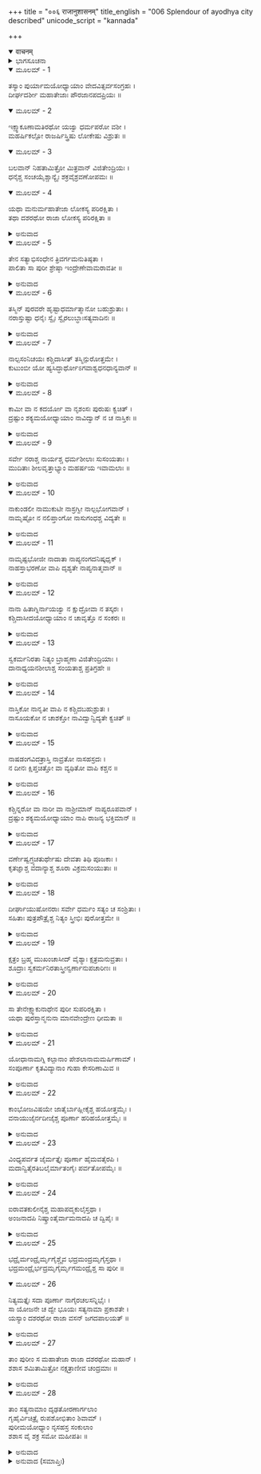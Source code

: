+++
title = "००६ राजानुशासनम्"
title_english = "006 Splendour of ayodhya city described"
unicode_script = "kannada"

+++
<details open><summary>वाचनम्</summary>

<div class="audioEmbed"  caption="श्रीराम-हरिसीताराममूर्ति-घनपाठिभ्यां वचनम्" src="https://archive.org/download/Ramayana-recitation-Sriram-harisItArAmamUrti-Ghanapaati-v2/Kanda_1/Kanda_1_BK-006-Raajaanu_Shaasavam.mp3"></div>
</details>



<details><summary>ಭಾಗಸೂಚನಾ</summary>

ದಶರಥ ರಾಜನ ರಾಜ್ಯಭಾರ ಹಾಗೂ ಅಲ್ಲಿನ ಜನಜೀವನ
</details>

<details open><summary>ಮೂಲಮ್ - 1</summary>

ತಸ್ಯಾಂ ಪುರ್ಯಾಮಯೋಧ್ಯಾಯಾಂ ವೇದವಿತ್ಸರ್ವಸಂಗ್ರಹಃ ।  
ದೀರ್ಘದರ್ಶೀ ಮಹಾತೇಜಾಃ ಪೌರಜಾನಪದಪ್ರಿಯಃ ॥
</details>

<details open><summary>ಮೂಲಮ್ - 2</summary>

ಇಕ್ಷ್ವಾಕೂಣಾಮತಿರಥೋ ಯಜ್ವಾ ಧರ್ಮಪರೋ ವಶೀ ।  
ಮಹರ್ಷಿಕಲ್ಪೋ ರಾಜರ್ಷಿಸ್ತ್ರಿಷು ಲೋಕೇಷು ವಿಶ್ರುತಃ ॥
</details>

<details open><summary>ಮೂಲಮ್ - 3</summary>

ಬಲವಾನ್ ನಿಹತಾಮಿತ್ರೋ ಮಿತ್ರವಾನ್ ವಿಜಿತೇಂದ್ರಿಯಃ ।  
ಧನೈಶ್ಚ ಸಂಚಯೈಶ್ಚಾನ್ಯೈಃ ಶಕ್ರವೈಶ್ರವಣೋಪಮಃ ॥
</details>

<details open><summary>ಮೂಲಮ್ - 4</summary>

ಯಥಾ ಮನುರ್ಮಹಾತೇಜಾ ಲೋಕಸ್ಯ ಪರಿರಕ್ಷಿತಾ ।  
ತಥಾ ದಶರಥೋ ರಾಜಾ ಲೋಕಸ್ಯ ಪರಿರಕ್ಷಿತಾ ॥
</details>

<details><summary>ಅನುವಾದ</summary>

ಆ ಅಯೋಧ್ಯೆಯನ್ನು ಆಳುತ್ತಿದ್ದ ದಶರಥ ಮಹಾರಾಜನು ವೇದಗಳನ್ನು ಸಾಂಗವಾಗಿ ತಿಳಿದಿದ್ದನು. ಶೂರರನ್ನು, ವಿದ್ವಾಂಸರನ್ನೂ, ಧನ-ಮಾನಾದಿಗಳನ್ನು ಸಂಗ್ರಹಿಸುತ್ತಿದ್ದನು. ದೀರ್ಘದರ್ಶಿಯಾಗಿದ್ದು, ಮಹಾತೇಜಸ್ವಿಯೂ ಆಗಿದ್ದನು. ಪ್ರಜೆಗಳಿಗೆ ಅತಿಪ್ರಿಯನಾಗಿದ್ದನು. ಇಕ್ವಾಕು ವಂಶೋತ್ಪನ್ನನಾದ ಅವನು ಅತಿರಥ ವೀರನಾಗಿದ್ದನು. ಅನೇಕ ಯಜ್ಞಗಳನ್ನೂ ಮಾಡಿದ್ದನು. ಧರ್ಮಪರಾಯಣನೂ, ಮಹರ್ಷಿಗಳಂತೆ ದಿವ್ಯಗುಣಸಂಪನ್ನನೂ ಆದ ರಾಜರ್ಷಿಯಾಗಿದ್ದನು. ಮೂರು ಲೋಕಗಳಲ್ಲಿಯೂ ದಶರಥನು ಖ್ಯಾತನಾಗಿದ್ದನು. ಮಹಾಬಲಶಾಲಿಯೂ, ಶತ್ರುರಹಿತನೂ, ಮಿತ್ರರಿಂದ ಕೂಡಿದವನೂ, ಇಂದ್ರಿಯ ವಿಜಯಿಯೂ ಆಗಿದ್ದನು. ಧನ ಹಾಗೂ ಇತರ ವಸ್ತುಗಳ ಸಂಗ್ರಹದಲ್ಲಿ ದೇವೇಂದ್ರ, ಕುಬೇರರಂತೆ ಕಂಡುಬರುತ್ತಿದ್ದನು. ಮಹಾತೇಜಸ್ವಿ ಪ್ರಜಾಪತಿ ಮನು ಸಮಸ್ತ ಜಗತ್ತನ್ನು ರಕ್ಷಿಸುತ್ತಿದ್ದಂತೆ ಮಹಾರಾಜ ದಶರಥನೂ ರಾಜ್ಯವಾಳುತ್ತಿದ್ದನು.॥1-4॥
</details>

<details open><summary>ಮೂಲಮ್ - 5</summary>

ತೇನ ಸತ್ಯಾಭಿಸಂಧೇನ ತ್ರಿವರ್ಗಮನುತಿಷ್ಠತಾ ।  
ಪಾಲಿತಾ ಸಾ ಪುರೀ ಶ್ರೇಷ್ಠಾ ಇಂದ್ರೇಣೇವಾಮರಾವತೀ ॥
</details>

<details><summary>ಅನುವಾದ</summary>

ಧರ್ಮ, ಅರ್ಥ, ಕಾಮವನ್ನು ಸಂಪಾದಿಸುವ ಕರ್ಮಗಳನ್ನು ಅನುಷ್ಠಾನ ಮಾಡುತ್ತಾ ಆ ಸತ್ಯಪ್ರತಿಜ್ಞನಾದ ದಶರಥ ರಾಜನು ದೇವೇಂದ್ರನು ಅಮರಾವತಿಯನ್ನು ಪಾಲಿಸಿದಂತೆ ಶ್ರೇಷ್ಠ ಅಯೋಧ್ಯೆಯನ್ನು ಪರಿಪಾಲಿಸುತ್ತಿದ್ದನು.॥5॥
</details>

<details open><summary>ಮೂಲಮ್ - 6</summary>

ತಸ್ಮಿನ್ ಪುರವರೇ ಹೃಷ್ಟಾಧರ್ಮಾತ್ಮಾನೋ ಬಹುಶ್ರುತಾಃ ।  
ನರಾಸ್ತುಷ್ಟಾ ಧನೈಃ ಸ್ವೈಃ ಸ್ವೈರಲುಬ್ಧಾಃಸತ್ಯವಾದಿನಃ ॥
</details>

<details><summary>ಅನುವಾದ</summary>

ಆ ಉತ್ತಮ ನಗರದಲ್ಲಿ ವಾಸಿಸುವ ಪ್ರಜೆಗಳೆಲ್ಲರೂ ಸಂತೋಷವಾಗಿದ್ದು, ಧರ್ಮಾತ್ಮರೂ, ನಿರ್ಲೋಭಿಗಳೂ, ಸತ್ಯವಾದಿಗಳೂ, ತಮ್ಮ ಧನದಲ್ಲೇ ಸಂತುಷ್ಟರೂ ಆಗಿದ್ದರು.॥6॥
</details>

<details open><summary>ಮೂಲಮ್ - 7</summary>

ನಾಲ್ಪಸಂನಿಚಯಃ ಕಶ್ಚಿದಾಸೀತ್ ತಸ್ಮಿನ್ಪುರೋತ್ತಮೇ ।  
ಕುಟುಂಬೀ ಯೋ ಹ್ಯಸಿದ್ಧಾರ್ಥೋಽಗವಾಶ್ವಧನಧಾನ್ಯವಾನ್ ॥
</details>

<details><summary>ಅನುವಾದ</summary>

ಆ ಶ್ರೇಷ್ಠ ಅಯೋಧ್ಯಾಪುರಿಯಲ್ಲಿ ಇರುವ ಕುಟುಂಬಗಳ ಬಳಿಯಲ್ಲಿ ಉತ್ತಮ ವಸ್ತುಗಳ ಸಂಗ್ರಹ ಸಾಕಷ್ಟು ಇತ್ತು. ಎಲ್ಲರ ಧರ್ಮ, ಅರ್ಥ, ಕಾಮಮಯ ಪುರುಷಾರ್ಥಗಳು ಸಿದ್ಧವಾಗಿದ್ದವು. ಎಲ್ಲರ ಬಳಿ ಹಸು, ಕುದುರೆ, ಮತ್ತು ಧನ-ಧಾನ್ಯ ಹೆಚ್ಚು ಸಂಖ್ಯೆಯಲ್ಲಿ ಸಂಗ್ರಹವಾಗಿತ್ತು.॥7॥
</details>

<details open><summary>ಮೂಲಮ್ - 8</summary>

ಕಾಮೀ ವಾ ನ ಕದರ್ಯೋ ವಾ ನೃಶಂಸಃ ಪುರುಷಃ ಕ್ವಚಿತ್ ।  
ದ್ರಷ್ಟುಂ ಶಕ್ಯಮಯೋಧ್ಯಾಯಾಂ ನಾವಿದ್ವಾನ್ ನ ಚ ನಾಸ್ತಿಕಃ ॥
</details>

<details><summary>ಅನುವಾದ</summary>

ಅಯೋಧ್ಯೆಯಲ್ಲಿ ಯಾರೂ ಕಾಮುಕ, ಲೋಭಿ, ಕ್ರೂರ, ಮೂರ್ಖ, ನಾಸ್ತಿಕ ಮನುಷ್ಯರು ಎಲ್ಲಿಯೂ ನೋಡಲು ಸಿಗುತ್ತಿರಲಿಲ್ಲ.॥8॥
</details>

<details open><summary>ಮೂಲಮ್ - 9</summary>

ಸರ್ವೇ ನರಾಶ್ಚ ನಾರ್ಯಶ್ಚ ಧರ್ಮಶೀಲಾಃ ಸುಸಂಯತಾಃ ।  
ಮುದಿತಾಃ ಶೀಲವೃತ್ತಾಭ್ಯಾಂ ಮಹರ್ಷಯ ಇವಾಮಲಾಃ ॥
</details>

<details><summary>ಅನುವಾದ</summary>

ಅಲ್ಲಿಯ ಎಲ್ಲ ಸ್ತ್ರೀ ಪುರುಷರು ಧರ್ಮಶೀಲರೂ, ಸಂಯಮಿಗಳೂ, ಸದಾ ಪ್ರಸನ್ನರಾಗಿರುವವರೂ ಆಗಿದ್ದರು ಹಾಗೂ ಶೀಲ-ಸದಾಚಾರ ದೃಷ್ಟಿಯಿಂದ ಮಹರ್ಷಿಗಳಂತೆ ನಿರ್ಮಲರಾಗಿದ್ದರು.॥9॥
</details>

<details open><summary>ಮೂಲಮ್ - 10</summary>

ನಾಕುಂಡಲೀ ನಾಮುಕುಟೀ ನಾಸ್ರಗ್ವೀ ನಾಲ್ಪಭೋಗವಾನ್ ।  
ನಾಮೃಷ್ಟೋ ನ ನಲಿಪ್ತಾಂಗೋ ನಾಸುಗಂಧಶ್ಚ ವಿದ್ಯತೇ ॥
</details>

<details><summary>ಅನುವಾದ</summary>

ಅಯೋಧ್ಯೆಯಲ್ಲಿ ಎಲ್ಲರೂ ಕುಂಡಲ ಕಿರೀಟ, ಪುಷ್ಪಮಾಲೆ ಧರಿಸುತ್ತಿದ್ದರು. ಎಲ್ಲರ ಬಳಿಯಲ್ಲಿ ಭೋಗ ಸಾಮಗ್ರಿಗಳು ಹೇರಳವಾಗಿದ್ದವು. ಅಲ್ಲಿ ಚಂದನಾದಿಗಳನ್ನು ಲೇಪಿಸಿಕೊಳ್ಳದೆ, ಸುಗಂಧದಿಂದ ವಂಚಿತರಾಗಿ ಸ್ನಾನಮಾಡದೆ ಮಲಿನವಾಗಿರುವವನು ಯಾರೂ ಸಿಗುತ್ತಿರಲಿಲ್ಲ.॥10॥
</details>

<details open><summary>ಮೂಲಮ್ - 11</summary>

ನಾಮೃಷ್ಟಭೋಜೀ ನಾದಾತಾ ನಾಪ್ಯನಂಗದನಿಷ್ಕಧೃಕ್ ।  
ನಾಹಸ್ತಾಭರಣೋ ವಾಪಿ ದೃಶ್ಯತೇ ನಾಪ್ಯನಾತ್ಮವಾನ್ ॥
</details>

<details><summary>ಅನುವಾದ</summary>

ಅಲ್ಲಿ ಎಲ್ಲರೂ ಮೃಷ್ಟಾನ್ನ ಭೋಜನವನ್ನೇ ಮಾಡುತ್ತಿದ್ದರು. ಎಲ್ಲರೂ ದಾನ ಮಾಡುತ್ತಿದ್ದರು. ಅಲ್ಲಿ ಇರುವವರೆಲ್ಲರೂ ತಮ್ಮ ಮನಸ್ಸನ್ನು ಗೆದ್ದುಕೊಂಡಿದ್ದರು. ಎಲ್ಲರೂ ತೋಳ್ಬಳೆಗಳನ್ನು ಕೊರಳಲ್ಲಿ ಧರಿಸುವ ಪದಕವನ್ನು ಹಸ್ತಾಭರಣವನ್ನು ಧರಿಸುತ್ತಿದ್ದರು.॥11॥
</details>

<details open><summary>ಮೂಲಮ್ - 12</summary>

ನಾನಾ ಹಿತಾಗ್ನಿರ್ನಾಯಜ್ವಾ ನ ಕ್ಷುದ್ರೋವಾ ನ ತಸ್ಕರಃ ।  
ಕಶ್ಚಿದಾಸೀದಯೋಧ್ಯಾಯಾಂ ನ ಚಾವೃತ್ತೊ ನ ಸಂಕರಃ ॥
</details>

<details><summary>ಅನುವಾದ</summary>

ಆಹಿತಾಗ್ನಿಗಳಲ್ಲದ ಹಾಗೂ ಯಜ್ಞ ಮಾಡದ ಬ್ರಾಹ್ಮಣರು ಅಯೋಧ್ಯೆಯಲ್ಲಿ ಯಾರೂ ಇರಲಿಲ್ಲ. ಅಲ್ಪ ವಿದ್ಯೆಯುಳ್ಳವರಾಗಲೀ, ಅಲ್ಪ ಐಶ್ವರ್ಯವುಳ್ಳವರಾಗಲೀ ಇರಲಿಲ್ಲ. ಕ್ಷುದ್ರರೂ, ಕಳ್ಳರೂ ಇರಲಿಲ್ಲ. ಸದಾಚಾರ ಶೂನ್ಯರು ಅಥವಾ ವರ್ಣಸಂಕರರು ಯಾರೂ ಇರಲಿಲ್ಲ.॥12॥
</details>

<details open><summary>ಮೂಲಮ್ - 13</summary>

ಸ್ವಕರ್ಮನಿರತಾ ನಿತ್ಯಂ ಬ್ರಾಹ್ಮಣಾ ವಿಜಿತೇಂದ್ರಿಯಾಃ ।  
ದಾನಾಧ್ಯಯನಶೀಲಾಶ್ಚ ಸಂಯತಾಶ್ಚ ಪ್ರತಿಗ್ರಹೇ ॥
</details>

<details><summary>ಅನುವಾದ</summary>

ಅಲ್ಲಿ ವಾಸಿಸುವ ಬ್ರಾಹ್ಮಣರೆಲ್ಲರೂ ಸದಾ ತಮ್ಮ ಕರ್ಮಗಳಲ್ಲಿ ತೊಡಗುತ್ತಿದ್ದರು. ಇಂದ್ರಿಯಗಳನ್ನು ವಶದಲ್ಲಿರಿಸಿಕೊಂಡು, ದಾನ ಮತ್ತು ಸ್ವಾಧ್ಯಾಯ ಮಾಡುತ್ತಾ, ಪ್ರತಿಗ್ರಹದ ಕಡೆಗೆ ನೋಡುತ್ತಿರಲಿಲ್.॥13॥
</details>

<details open><summary>ಮೂಲಮ್ - 14</summary>

ನಾಸ್ತಿಕೋ ನಾನೃತೀ ವಾಪಿ ನ ಕಶ್ಚಿದಬಹುಶ್ರುತಃ ।  
ನಾಸೂಯಕೋ ನ ಚಾಶಕ್ತೋ ನಾವಿದ್ವಾನ್ವಿದ್ಯತೇ ಕ್ವಚಿತ್ ॥
</details>

<details><summary>ಅನುವಾದ</summary>

ನಾಸ್ತಿಕ, ಅಸತ್ಯವಾದಿಯಂತಹ ಬ್ರಾಹ್ಮಣರು ಯಾರೂ ಅಲ್ಲಿ ಇರಲಿಲ್ಲ. ಎಲ್ಲರೂ ಶಾಸ್ತ್ರಜ್ಞಾನ ಸಂಪನ್ನರಾಗಿದ್ದರು. ಬೇರೆಯವರ ದೋಷಗಳನ್ನು ನೋಡುವವರು, ವಿದ್ಯಾಹೀನರು, ಸಾಧನೆಯಲ್ಲಿ ಅಸಮರ್ಥರಾದವರು ಯಾರೂ ಇರಲಿಲ್ಲ.॥14॥
</details>

<details open><summary>ಮೂಲಮ್ - 15</summary>

ನಾಷಡಂಗವಿದತ್ರಾಸ್ತಿ ನಾವ್ರತೋ ನಾಸಹಸ್ರದಃ ।  
ನ ದೀನಃ ಕ್ಷಿಪ್ತಚಿತ್ತೋ ವಾ ವ್ಯಥಿತೋ ವಾಪಿ ಕಶ್ಚನ ॥
</details>

<details><summary>ಅನುವಾದ</summary>

ಆ ಪರಿಯಲ್ಲಿ ಎಲ್ಲ ಬ್ರಾಹ್ಮಣರು ಷಡಂಗಸಹಿತ ವೇದಗಳನ್ನು ಬಲ್ಲವರಾಗಿದ್ದರು. ವ್ರತನಿಷ್ಠರಾಗಿದ್ದು, ಸದಾ ಸಾವಿರಕ್ಕಿಂತ ಹೆಚ್ಚಿಗೆ ದಾನ ಮಾಡುತ್ತಿದ್ದರು. ಅಲ್ಲಿ ದೀನರು, ವಿಕ್ಷಿಪ್ತರು, ದುಃಖಿಗಳು ಯಾರೂ ಇರಲಿಲ್ಲ.॥15॥
</details>

<details open><summary>ಮೂಲಮ್ - 16</summary>

ಕಶ್ಚಿನ್ನರೋ ವಾ ನಾರೀ ವಾ ನಾಶ್ರೀಮಾನ್ ನಾಪ್ಯರೂಪವಾನ್ ।  
ದ್ರಷ್ಟುಂ ಶಕ್ಯಮಯೋಧ್ಯಾಯಾಂ ನಾಪಿ ರಾಜನ್ಯ ಭಕ್ತಿಮಾನ್ ॥
</details>

<details><summary>ಅನುವಾದ</summary>

ಅಯೋಧ್ಯೆಯಲ್ಲಿ ಶ್ರೀಹೀನರು (ಬಡವರು), ರೂಪ ರಹಿತರು (ಕುರೂಪಿಗಳು), ರಾಜನಲ್ಲಿ ಆದರ ಭಯ ಭಕ್ತಿ ಇಲ್ಲದವರು ಯಾವುದೇ ಸ್ತ್ರೀ ಪುರುಷರು ಇರಲಿಲ್ಲ.॥16॥
</details>

<details open><summary>ಮೂಲಮ್ - 17</summary>

ವರ್ಣೇಷ್ವಗ್ರ್ಯಚತುರ್ಥೇಷು ದೇವತಾ ತಿಥಿ ಪೂಜಕಾಃ ।  
ಕೃತಜ್ಞಾಶ್ಚ ವದಾನ್ಯಾಶ್ಚ ಶೂರಾ ವಿಕ್ರಮಸಂಯುತಾಃ ॥
</details>

<details><summary>ಅನುವಾದ</summary>

ಬ್ರಾಹ್ಮಣರೇ, ಆದಿ, ನಾಲ್ಕು ವರ್ಣದವರೂ ದೇವತೆಗಳ ಮತ್ತು ಅತಿಥಿಗಳ ಪೂಜಕರೂ, ಕೃತಜ್ಞರೂ, ಉದಾರರೂ, ಶೂರವೀರ ಮತ್ತು ಪರಾಕ್ರಮಿಯಾಗಿದ್ದರು.॥17॥
</details>

<details open><summary>ಮೂಲಮ್ - 18</summary>

ದೀರ್ಘಾಯುಷೋನರಾಃ ಸರ್ವೇ ಧರ್ಮಂ ಸತ್ಯಂ ಚ ಸಂಶ್ರಿತಾಃ ।  
ಸಹಿತಾಃ ಪುತ್ರಪೌತ್ರೈಶ್ಚ ನಿತ್ಯಂ ಸ್ತ್ರೀಭಿಃ ಪುರೋತ್ತಮೇ ॥
</details>

<details><summary>ಅನುವಾದ</summary>

ಶ್ರೇಷ್ಠ ನಗರದಲ್ಲಿ ವಾಸಿಸುವರೆಲ್ಲ ಮನುಷ್ಯರು, ದೀರ್ಘಾಯುಸ್ಸು ಉಳ್ಳವರೂ, ಧರ್ಮ ಮತ್ತು ಸತ್ಯವನ್ನು ಆಶ್ರಯಿಸಿದವರು ಆಗಿದ್ದರು. ಅವರು ಸದಾಕಾಲ ಪತ್ನೀ-ಪುತ್ರ, ಪೌತ್ರರೇ ಪರಿವಾರದೊಂದಿಗೆ ಸುಖವಾಗಿದ್ದರು.॥18॥
</details>

<details open><summary>ಮೂಲಮ್ - 19</summary>

ಕ್ಷತ್ರಂ ಬ್ರಹ್ಮ ಮುಖಂಚಾಸೀದ್ ವೈಶ್ಯಾಃ ಕ್ಷತ್ರಮನುವ್ರತಾಃ ।  
ಶೂದ್ರಾಃ ಸ್ವಕರ್ಮನಿರತಾಸ್ತ್ರೀನ್ವರ್ಣಾನುಪಚಾರಿಣಃ ॥
</details>

<details><summary>ಅನುವಾದ</summary>

ಕ್ಷತ್ರಿಯರು ಬ್ರಾಹ್ಮಣರ ಆಜ್ಞಾನುವರ್ತಿಗಳಾಗಿದ್ದರು. ವೈಶ್ಯರು ಕ್ಷತ್ರಿಯರ ಆಜ್ಞೆಯನ್ನು ಪಾಲಿಸುತ್ತಿದ್ದರು. ಶೂದ್ರರು ತಮ್ಮ ಕರ್ತವ್ಯವನ್ನು ಪಾಲಿಸುತ್ತಾ ಮೂರೂ ವರ್ಣದವರ ಸೇವೆಯಲ್ಲಿ ನಿರತರಾಗಿದ್ದರು.॥19॥
</details>

<details open><summary>ಮೂಲಮ್ - 20</summary>

ಸಾ ತೇನೇಕ್ಷ್ವಾಕುನಾಥೇನ ಪುರೀ ಸುಪರಿರಕ್ಷಿತಾ ।  
ಯಥಾ ಪುರಸ್ತಾನ್ಮನುನಾ ಮಾನವೇಂದ್ರೇಣ ಧೀಮತಾ ॥
</details>

<details><summary>ಅನುವಾದ</summary>

ಬುದ್ಧಿವಂತರಾದ ಮಹಾರಾಜ ಮನುವು ಹಿಂದೆ ಭೂಮಿಯನ್ನು ಪಾಲಿಸುವಂತೆ, ಇಕ್ಷ್ವಾಕು ಕುಲೋತ್ಪನ್ನ ದಶರಥರಾಜನು ಅಯೋಧ್ಯೆಯನ್ನು ಪರಿಪಾಲಿಸುತ್ತಿದ್ದನು.॥20॥
</details>

<details open><summary>ಮೂಲಮ್ - 21</summary>

ಯೋಧಾನಾಮಗ್ನಿ ಕಲ್ಪಾನಾಂ ಪೇಶಲಾನಾಮಮರ್ಷಿಣಾಮ್ ।  
ಸಂಪೂರ್ಣಾ ಕೃತವಿದ್ಯಾನಾಂ ಗುಹಾ ಕೇಸರಿಣಾಮಿವ ॥
</details>

<details><summary>ಅನುವಾದ</summary>

ಅಗ್ನಿಯಂತೆ ಪ್ರತಾಪ ಅತಿಶಯದಿಂದ ಪ್ರಜ್ವಲಿಸುತ್ತಿದ್ದು ಕಪಟವಿಲ್ಲದ, ನಿಷ್ಟಾವಂತ ಯೋಧರಿಂದ ಅಯೋಧ್ಯೆಯು ಸಿಂಹಗಳು ವಾಸಿಸುತ್ತಿದ್ದ ಗುಹೆಗಳಂತೆ ಸುರಕ್ಷಿತವಾಗಿತ್ತು.॥21॥
</details>

<details open><summary>ಮೂಲಮ್ - 22</summary>

ಕಾಂಭೋಜವಿಷಯೇ ಜಾತೈರ್ಬಾಹ್ಲೀಕೈಶ್ಚ ಹಯೋತ್ತಮೈಃ ।  
ವನಾಯುಜೈರ್ನದೀಜೈಶ್ಚ ಪೂರ್ಣಾ ಹರಿಹಯೋತ್ತಮೈಃ ॥
</details>

<details><summary>ಅನುವಾದ</summary>

ದಶರಥನ ಅಪರೂಪವಾದ ಅಶ್ವಸೇನೆಯಲ್ಲಿ ಕಾಂಬೋಜ ಮತ್ತು ಬಾಹ್ಲೀಕ ದೇಶದ, ವನಾಯು ಮತ್ತು ಸಿಂಧು ದೇಶದಲ್ಲಿ ಹುಟ್ಟಿದವುಗಳಾಗಿದ್ದವು. ಇಂದ್ರನ ಕುದುರೆ ಉಚ್ಚೈಶ್ರವಗಳಂತಹ ಉತ್ತಮ ಲಕ್ಷಣಗಳಿಂದ ಕೂಡಿದ ಕುದುರೆಗಳಿದ್ದವು.॥22॥
</details>

<details open><summary>ಮೂಲಮ್ - 23</summary>

ವಿಂಧ್ಯಪರ್ವತ ಜೈರ್ಮತ್ತೈಃ ಪೂರ್ಣಾ ಹೈಮವತೈರಪಿ ।  
ಮದಾನ್ವಿತೈರತಿಬಲೈರ್ಮಾತಂಗೈಃ ಪರ್ವತೋಪಮೈಃ ॥
</details>

<details><summary>ಅನುವಾದ</summary>

ವಿಂಧ್ಯ ಹಾಗೂ ಹಿಮಾಲಯ ಪರ್ವತಗಳಲ್ಲಿ ಉತ್ಪನ್ನವಾದ ಅತ್ಯಂತ ಬಲಶಾಲಿಗಳೂ ಬೆಟ್ಟದಂತೆ ಇರುವ ಮತ್ತ ಗಜಗಳಿಂದ ಆ ನಗರಿಯು ತುಂಬಿಹೋಗಿತ್ತು.॥23॥
</details>

<details open><summary>ಮೂಲಮ್ - 24</summary>

ಐರಾವತಕುಲೀನೈಶ್ಚ ಮಹಾಪದ್ಮಕುಲೈಸ್ತಥಾ ।  
ಅಂಜನಾದಪಿ ನಿಷ್ಕ್ರಾಂತೈರ್ವಾಮನಾದಪಿ ಚ ದ್ವಿಪೈಃ ॥
</details>

<details><summary>ಅನುವಾದ</summary>

ಐರಾವತ ಕುಲದಲ್ಲಿ ಉತ್ಪನ್ನವಾದ, ಮಹಾಪದ್ಮದ ವಂಶದಲ್ಲಿ ಹುಟ್ಟಿದ ಹಾಗೂ ಅಂಜನ, ವಾಮನ ಎಂಬ ದಿಗ್ಗಜರಿಂದ ಉಂಟಾದ ಅನೇಕ ಆನೆಗಳಿಂದ ದಶರಥನ ಗಜಸೈನ್ಯವು ಸಮೃದ್ಧವಾಗಿತ್ತು.॥24॥
</details>

<details open><summary>ಮೂಲಮ್ - 25</summary>

ಭದ್ರೈರ್ಮಂದ್ರೈರ್ಮೃಗೈಶ್ಚೈವ ಭದ್ರಮಂದ್ರಮೃಗೈಸ್ತಥಾ ।  
ಭದ್ರಮಂದ್ರೈರ್ಭದ್ರಮೃಗೈರ್ಮೃಗಮಂದ್ರೈಶ್ಚ ಸಾ ಪುರೀ ॥
</details>

<details open><summary>ಮೂಲಮ್ - 26</summary>

ನಿತ್ಯಮತ್ತೈಃ ಸದಾ ಪೂರ್ಣಾ ನಾಗೈರಚಲಸನ್ನಿಭೈಃ ।  
ಸಾ ಯೋಜನೇ ಚ ದ್ವೇ ಭೂಯಃ ಸತ್ಯನಾಮಾ ಪ್ರಕಾಶತೇ ।  
ಯಸ್ಯಾಂ ದಶರಥೋ ರಾಜಾ ವಸನ್ ಜಗದಪಾಲಯತ್ ॥
</details>

<details><summary>ಅನುವಾದ</summary>

ಹಿಮಾಲಯದಲ್ಲಿ ಹುಟ್ಟಿದ ಭದ್ರಜಾತಿಯ ಆನೆಗಳು, ವಿಂಧ್ಯಪರ್ವದಲ್ಲಿ ಹುಟ್ಟಿದ ಮಂದ್ರಜಾತಿಯ ಆನೆಗಳೂ, ಸಹ್ಯ ಪರ್ವತದಲ್ಲಿ ಹುಟ್ಟಿದ ಮೃಗಜಾತಿಯ ಆನೆಗಳಿದ್ದವು. ಭದ್ರ, ಮಂದ್ರ, ಮೃಗ ಈ ಮೂರರ ಕೂಡುವಿಕೆಯಿಂದ ಹುಟ್ಟಿದ ಸಂಕರ ಜಾತಿಯ ಹೀಗೆ ಮದೋನ್ಮತ್ತರಾದ ಆನೆಗಳು ಅಲ್ಲಿ ತುಂಬಿದ್ದವು. ಮೂರು ಯೋಜನ ವಿಸ್ತಾರವುಳ್ಳ ಅಯೋಧ್ಯೆಯ ಮುಂದೆ ಎರಡು ಯೋಜನಗಳವರೆಗೂ ಶತ್ರುಗಳು ಸುಳಿಯುವಂತೆ ಇರಲಿಲ್ಲ. ಅದರಿಂದ ಅಯೋಧ್ಯಾ ಎಂಬ ಹೆಸರು ಅನ್ವರ್ಥವಾಗಿತ್ತು. ಅಂತಹ ವಿಸ್ತಾರವಾದ ಅಯೋಧ್ಯಾಪಟ್ಟಣದಲ್ಲಿ ವಾಸಮಾಡುತ್ತಾ ದಶರಥನು ಕೋಸಲ ದೇಶವನ್ನು ಆಳುತ್ತಿದ್ದನು.॥25-26॥
</details>

<details open><summary>ಮೂಲಮ್ - 27</summary>

ತಾಂ ಪುರೀಂ ಸ ಮಹಾತೇಜಾ ರಾಜಾ ದಶರಥೋ ಮಹಾನ್ ।  
ಶಶಾಸ ಶಮಿತಾಮಿತ್ರೋ ನಕ್ಷತ್ರಾಣೀವ ಚಂದ್ರಮಾಃ ॥
</details>

<details><summary>ಅನುವಾದ</summary>

ಚಂದ್ರನು ನಕ್ಷತ್ರಲೋಕವನ್ನು ಆಳುತ್ತಿದ್ದಂತೆ ಮಹಾತೇಜಸ್ವೀ ದಶರಥ ಮಹಾರಾಜನು ಅಯೋಧ್ಯೆಯನ್ನು ಆಳುತ್ತಿದ್ದನು. ತನ್ನ ಎಲ್ಲ ಶತ್ರುಗಳನ್ನು ನಾಶಮಾಡಿಬಿಟ್ಟಿದ್ದನು.॥27॥
</details>

<details open><summary>ಮೂಲಮ್ - 28</summary>

ತಾಂ ಸತ್ಯನಾಮಾಂ ದೃಢತೋರಣಾರ್ಗಲಾಂ  
ಗೃಹೈರ್ವಿಚಿತ್ರೈ ರುಪಶೋಭಿತಾಂ ಶಿವಾಮ್ ।  
ಪುರೀಮಯೋಧ್ಯಾಂ ನೃಸಹಸ್ರ ಸಂಕುಲಾಂ  
ಶಶಾಸ ವೈ ಶಕ್ರ ಸಮೋ ಮಹೀಪತಿಃ ॥
</details>

<details><summary>ಅನುವಾದ</summary>

ಸತ್ಯ ಹಾಗೂ ಸಾರ್ಥಕವಾದ ಅಯೋಧ್ಯೆಯ ಹೊರ ಬಾಗಿಲುಗಳು, ಅಗಳಿಗಳು ಭದ್ರವಾಗಿದ್ದವು. ವಿಚಿತ್ರ ಗೃಹಗಳಿಂದ ಅದು ಸದಾ ಸುಶೋಭಿತವಾಗಿತ್ತು. ಸಾವಿರಾರು ಜನರಿಂದ ತುಂಬಿರುವ ಆ ಕಲ್ಯಾಣಮಯ ಪುರಿಯನ್ನು ಇಂದ್ರನಂತೆ ಮಹಾಪರಾಕ್ರಮಿ ದಶರಥನು ನ್ಯಾಯದಿಂದ ಆಳುತ್ತಿದ್ದನು.॥28॥
</details>

<details><summary>ಅನುವಾದ (ಸಮಾಪ್ತಿಃ)</summary>

ವಾಲ್ಮೀಕಿ ವಿರಚಿತ ಆರ್ಷ ರಾಮಾಯಣ ಆದಿಕಾವ್ಯದ ಬಾಲಕಾಂಡದಲ್ಲಿ ಆರನೆಯ ಸರ್ಗ ಪೂರ್ಣವಾಯಿತು. ॥6॥
</details>
